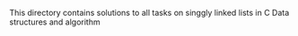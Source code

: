 This directory contains solutions to all tasks on singgly linked lists in C Data structures and algorithm
